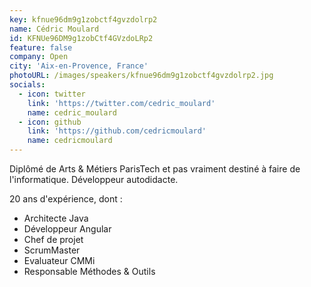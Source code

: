 ```yaml
---
key: kfnue96dm9g1zobctf4gvzdolrp2
name: Cédric Moulard
id: KFNUe96DM9g1zobCtf4GVzdoLRp2
feature: false
company: Open
city: 'Aix-en-Provence, France'
photoURL: /images/speakers/kfnue96dm9g1zobctf4gvzdolrp2.jpg
socials:
  - icon: twitter
    link: 'https://twitter.com/cedric_moulard'
    name: cedric_moulard
  - icon: github
    link: 'https://github.com/cedricmoulard'
    name: cedricmoulard
---
```

Diplômé de Arts & Métiers ParisTech et pas vraiment destiné à faire de l'informatique. 
Développeur autodidacte. 

20 ans d'expérience, dont :
- Architecte Java
- Développeur Angular
- Chef de projet
- ScrumMaster
- Evaluateur CMMi
- Responsable Méthodes & Outils